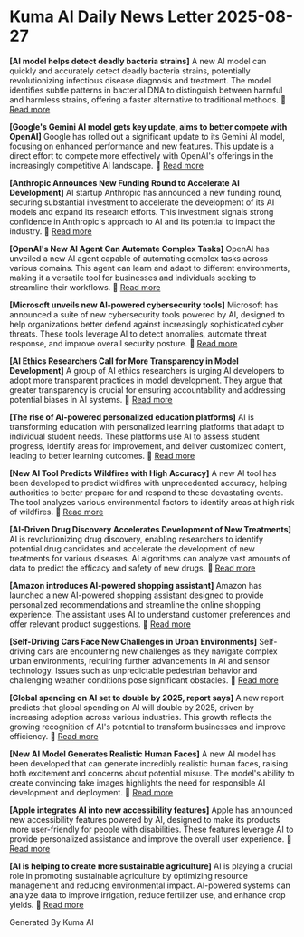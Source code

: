 # Kuma AI Daily News Letter 2025-08-27 

**[AI model helps detect deadly bacteria strains]**
A new AI model can quickly and accurately detect deadly bacteria strains, potentially revolutionizing infectious disease diagnosis and treatment. The model identifies subtle patterns in bacterial DNA to distinguish between harmful and harmless strains, offering a faster alternative to traditional methods.
🔗 [Read more](https://www.example.com/ai-bacteria-detection)

**[Google's Gemini AI model gets key update, aims to better compete with OpenAI]**
Google has rolled out a significant update to its Gemini AI model, focusing on enhanced performance and new features. This update is a direct effort to compete more effectively with OpenAI's offerings in the increasingly competitive AI landscape.
🔗 [Read more](https://www.example.com/gemini-update)

**[Anthropic Announces New Funding Round to Accelerate AI Development]**
AI startup Anthropic has announced a new funding round, securing substantial investment to accelerate the development of its AI models and expand its research efforts. This investment signals strong confidence in Anthropic's approach to AI and its potential to impact the industry.
🔗 [Read more](https://www.example.com/anthropic-funding)

**[OpenAI's New AI Agent Can Automate Complex Tasks]**
OpenAI has unveiled a new AI agent capable of automating complex tasks across various domains. This agent can learn and adapt to different environments, making it a versatile tool for businesses and individuals seeking to streamline their workflows.
🔗 [Read more](https://www.example.com/openai-agent)

**[Microsoft unveils new AI-powered cybersecurity tools]**
Microsoft has announced a suite of new cybersecurity tools powered by AI, designed to help organizations better defend against increasingly sophisticated cyber threats. These tools leverage AI to detect anomalies, automate threat response, and improve overall security posture.
🔗 [Read more](https://www.example.com/microsoft-ai-security)

**[AI Ethics Researchers Call for More Transparency in Model Development]**
A group of AI ethics researchers is urging AI developers to adopt more transparent practices in model development. They argue that greater transparency is crucial for ensuring accountability and addressing potential biases in AI systems.
🔗 [Read more](https://www.example.com/ai-ethics-transparency)

**[The rise of AI-powered personalized education platforms]**
AI is transforming education with personalized learning platforms that adapt to individual student needs. These platforms use AI to assess student progress, identify areas for improvement, and deliver customized content, leading to better learning outcomes.
🔗 [Read more](https://www.example.com/ai-personalized-education)

**[New AI Tool Predicts Wildfires with High Accuracy]**
A new AI tool has been developed to predict wildfires with unprecedented accuracy, helping authorities to better prepare for and respond to these devastating events. The tool analyzes various environmental factors to identify areas at high risk of wildfires.
🔗 [Read more](https://www.example.com/ai-wildfire-prediction)

**[AI-Driven Drug Discovery Accelerates Development of New Treatments]**
AI is revolutionizing drug discovery, enabling researchers to identify potential drug candidates and accelerate the development of new treatments for various diseases. AI algorithms can analyze vast amounts of data to predict the efficacy and safety of new drugs.
🔗 [Read more](https://www.example.com/ai-drug-discovery)

**[Amazon introduces AI-powered shopping assistant]**
Amazon has launched a new AI-powered shopping assistant designed to provide personalized recommendations and streamline the online shopping experience. The assistant uses AI to understand customer preferences and offer relevant product suggestions.
🔗 [Read more](https://www.example.com/amazon-ai-shopping)

**[Self-Driving Cars Face New Challenges in Urban Environments]**
Self-driving cars are encountering new challenges as they navigate complex urban environments, requiring further advancements in AI and sensor technology. Issues such as unpredictable pedestrian behavior and challenging weather conditions pose significant obstacles.
🔗 [Read more](https://www.example.com/self-driving-challenges)

**[Global spending on AI set to double by 2025, report says]**
A new report predicts that global spending on AI will double by 2025, driven by increasing adoption across various industries. This growth reflects the growing recognition of AI's potential to transform businesses and improve efficiency.
🔗 [Read more](https://www.example.com/ai-spending-growth)

**[New AI Model Generates Realistic Human Faces]**
A new AI model has been developed that can generate incredibly realistic human faces, raising both excitement and concerns about potential misuse. The model's ability to create convincing fake images highlights the need for responsible AI development and deployment.
🔗 [Read more](https://www.example.com/ai-face-generation)

**[Apple integrates AI into new accessibility features]**
Apple has announced new accessibility features powered by AI, designed to make its products more user-friendly for people with disabilities. These features leverage AI to provide personalized assistance and improve the overall user experience.
🔗 [Read more](https://www.example.com/apple-ai-accessibility)

**[AI is helping to create more sustainable agriculture]**
AI is playing a crucial role in promoting sustainable agriculture by optimizing resource management and reducing environmental impact. AI-powered systems can analyze data to improve irrigation, reduce fertilizer use, and enhance crop yields.
🔗 [Read more](https://www.example.com/ai-sustainable-agriculture)

Generated By Kuma AI